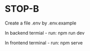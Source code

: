 # STOP-B
Create a file .env by .env.example

In backend termial - run: npm run dev

In frontend terminal - run: npm serve

